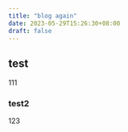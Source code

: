 ```yaml
---
title: "blog again"
date: 2023-05-29T15:26:30+08:00
draft: false
---
```


## test

111

### test2

123
